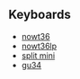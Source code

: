 <!-- ![GitHub Stats](https://github-readme-stats.vercel.app/api?username=tamago324&show_icons=true&theme=nord) -->


## Keyboards

* [nowt36](https://github.com/tamago324/nowt36)
* [nowt36lp](https://github.com/tamago324/nowt36lp)
* [split mini](https://github.com/tamago324/split-mini)
* [gu34](https://github.com/tamago324/gu34)

